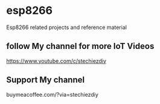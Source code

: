 # esp8266
Esp8266 related projects and reference material

## follow My channel for more IoT Videos
https://www.youtube.com/c/stechiezdiy

## Support My channel
buymeacoffee.com/?via=stechiezdiy

